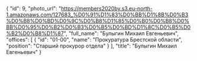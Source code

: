 {
    "id": 9,
    "photo_url": "https://members2020by.s3.eu-north-1.amazonaws.com/127683_%D0%91%D1%83%D0%BB%D1%8B%D0%B3%D0%B8%D0%BD%D0%9C%D0%B8%D1%85%D0%B0%D0%B8%D0%BB%D0%95%D0%B2%D0%B3%D0%B5%D0%BD%D1%8C%D0%B5%D0%B2%D0%B8%D1%87",
    "full_name": "Булыгин Михаил Евгеньевич",
    "offices": [
        {
            "id": "01-00",
            "name": "Прокуратура Брестской области",
            "position": "Старший прокурор отдела"
        }
    ],
    "title": "Булыгин Михаил Евгеньевич"
}